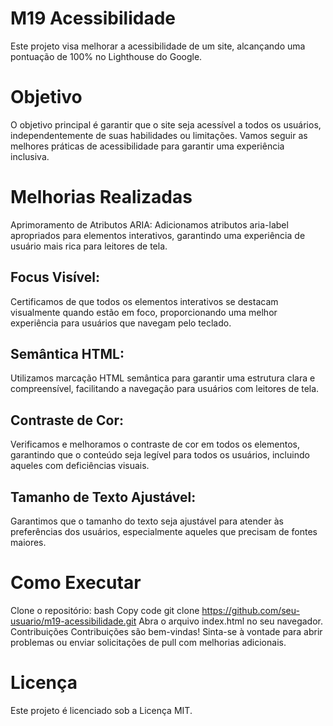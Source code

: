 # M19 Acessibilidade
Este projeto visa melhorar a acessibilidade de um site, alcançando uma pontuação de 100% no Lighthouse do Google.

# Objetivo
O objetivo principal é garantir que o site seja acessível a todos os usuários, independentemente de suas habilidades ou limitações. Vamos seguir as melhores práticas de acessibilidade para garantir uma experiência inclusiva.

# Melhorias Realizadas
Aprimoramento de Atributos ARIA: 
Adicionamos atributos aria-label apropriados para elementos interativos, garantindo uma experiência de usuário mais rica para leitores de tela.

## Focus Visível: 
Certificamos de que todos os elementos interativos se destacam visualmente quando estão em foco, proporcionando uma melhor experiência para usuários que navegam pelo teclado.

## Semântica HTML: 
Utilizamos marcação HTML semântica para garantir uma estrutura clara e compreensível, facilitando a navegação para usuários com leitores de tela.

## Contraste de Cor: 
Verificamos e melhoramos o contraste de cor em todos os elementos, garantindo que o conteúdo seja legível para todos os usuários, incluindo aqueles com deficiências visuais.

## Tamanho de Texto Ajustável: 
Garantimos que o tamanho do texto seja ajustável para atender às preferências dos usuários, especialmente aqueles que precisam de fontes maiores.

# Como Executar
Clone o repositório:
bash
Copy code
git clone https://github.com/seu-usuario/m19-acessibilidade.git
Abra o arquivo index.html no seu navegador.
Contribuições
Contribuições são bem-vindas! Sinta-se à vontade para abrir problemas ou enviar solicitações de pull com melhorias adicionais.

# Licença
Este projeto é licenciado sob a Licença MIT.
